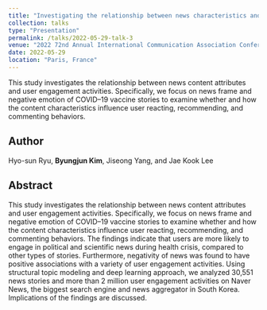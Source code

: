 ```yaml
---
title: "Investigating the relationship between news characteristics and user reacting, recommending, and commenting"
collection: talks
type: "Presentation"
permalink: /talks/2022-05-29-talk-3
venue: "2022 72nd Annual International Communication Association Conference (ICA)"
date: 2022-05-29
location: "Paris, France"
---
```

This study investigates the relationship between news content attributes and user engagement activities. Specifically, we focus on news frame and negative emotion of COVID–19 vaccine stories to examine whether and how the content characteristics influence user reacting, recommending, and commenting behaviors.

## Author
Hyo-sun Ryu, **Byungjun Kim**, Jiseong Yang, and Jae Kook Lee

## Abstract
This study investigates the relationship between news content attributes and user engagement activities. Specifically, we focus on news frame and negative emotion of COVID–19 vaccine stories to examine whether and how the content characteristics influence user reacting, recommending, and commenting behaviors. The findings indicate that users are more likely to engage in political and scientific news during health crisis, compared to other types of stories. Furthermore, negativity of news was found to have positive associations with a variety of user engagement activities. Using structural topic modeling and deep learning approach, we analyzed 30,551 news stories and more than 2 million user engagement activities on Naver News, the biggest search engine and news aggregator in South Korea. Implications of the findings are discussed.
